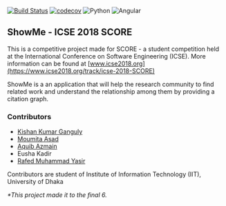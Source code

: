 [![Build Status](https://travis-ci.org/rafed123/showme.svg?branch=master)](https://travis-ci.org/rafed123/showme)
[![codecov](https://codecov.io/gh/rafed123/showme/branch/master/graph/badge.svg)](https://codecov.io/gh/rafed123/showme)
![Python](https://img.shields.io/badge/python-3.6+-blue.svg)
![Angular](https://img.shields.io/badge/angular-5.0-blue.svg)

## ShowMe - ICSE 2018 SCORE

This is a competitive project made for SCORE - a student competition held at the International Conference on Software Engineering (ICSE). More information can be found at [www.icse2018.org](https://www.icse2018.org/track/icse-2018-SCORE)

ShowMe is a an application that will help the research community to find related work and understand the relationship among them by providing a citation graph.

### Contributors
- [Kishan Kumar Ganguly](https://github.com/KKGanguly)
- [Moumita Asad](https://github.com/mou23)
- [Aquib Azmain](https://github.com/AquibAzmain)
- Eusha Kadir
- [Rafed Muhammad Yasir](https://github.com/rafed123)

Contributors are student of Institute of Information Technology (IIT), University of Dhaka

_*This project made it to the final 6._